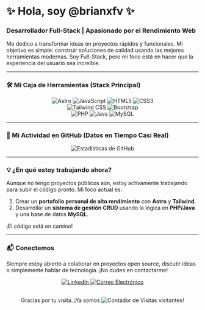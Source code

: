 # ✨ Hola, soy @brianxfv ✨
### Desarrollador Full-Stack | Apasionado por el Rendimiento Web

Me dedico a transformar ideas en proyectos rápidos y funcionales. Mi objetivo es simple: construir soluciones de calidad usando las mejores herramientas modernas. Soy Full-Stack, pero mi foco está en hacer que la experiencia del usuario sea increíble.

---

### 🛠️ Mi Caja de Herramientas (Stack Principal)

<p align="center">
    <img src="https://img.shields.io/badge/Astro-FF6C00?style=for-the-badge&logo=astro&logoColor=white" alt="Astro" />
    <img src="https://img.shields.io/badge/JavaScript-F7DF1E?style=for-the-badge&logo=javascript&logoColor=black" alt="JavaScript" />
    <img src="https://img.img.shields.io/badge/HTML5-E34F26?style=for-the-badge&logo=html5&logoColor=white" alt="HTML5" />
    <img src="https://img.shields.io/badge/CSS3-1572B6?style=for-the-badge&logo=css3&logoColor=white" alt="CSS3" />
    <br>
    <img src="https://img.shields.io/badge/Tailwind_CSS-06B6D4?style=for-the-badge&logo=tailwindcss&logoColor=white" alt="Tailwind CSS" />
    <img src="https://img.shields.io/badge/Bootstrap-7952B3?style=for-the-badge&logo=bootstrap&logoColor=white" alt="Bootstrap" />
    <br>
    <img src="https://img.shields.io/badge/PHP-777BB4?style=for-the-badge&logo=php&logoColor=white" alt="PHP" />
    <img src="https://img.shields.io/badge/Java-007396?style=for-the-badge&logo=java&logoColor=white" alt="Java" />
    <img src="https://img.shields.io/badge/MySQL-4479A1?style=for-the-badge&logo=mysql&logoColor=white" alt="MySQL" />
</p>

---

### 🚀 Mi Actividad en GitHub (Datos en Tiempo Casi Real)

<p align="center">
    <img align="center" src="https://github-readme-stats.vercel.app/api?username=brianxfv&show_icons=true&theme=nord&hide_border=true&count_private=true&locale=es" alt="Estadísticas de GitHub" />
</p>

---

### 💡 ¿En qué estoy trabajando ahora?

Aunque no tengo proyectos públicos aún, estoy activamente trabajando para subir el código pronto. Mi foco actual es:

1.  Crear un **portafolio personal de alto rendimiento** con **Astro** y **Tailwind**.
2.  Desarrollar un **sistema de gestión CRUD** usando la lógica en **PHP/Java** y una base de datos **MySQL**.

¡El código está en camino!

---

### 📬 Conectemos

Siempre estoy abierto a colaborar en proyectos open source, discutir ideas o simplemente hablar de tecnología. ¡No dudes en contactarme!

<p align="center">
    <a href="https://www.linkedin.com/in/brianxfv">
        <img src="https://img.shields.io/badge/LinkedIn-0077B5?style=for-the-badge&logo=linkedin&logoColor=white" alt="LinkedIn" />
    </a>
    <a href="mailto:briangimenez766@gmail.com">
        <img src="https://img.shields.io/badge/Gmail-D14836?style=for-the-badge&logo=gmail&logoColor=white" alt="Correo Electrónico" />
    </a>
</p>

<p align="center">
    <br>
    Gracias por tu visita. ¡Ya somos <img src="https://komarev.com/ghpvc/?username=brianxfv&style=flat-square&color=blue" alt="Contador de Visitas" /> visitantes!
</p>
